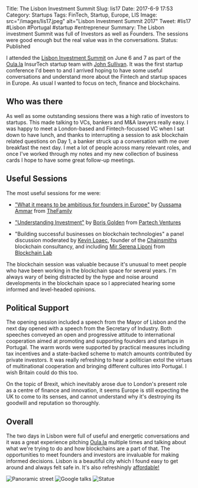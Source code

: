 Title: The Lisbon Investment Summit
Slug: lis17
Date: 2017-6-9 17:53
Category: Startups
Tags: FinTech, Startup, Europe, LIS
Image: src="/images/lis17.jpeg" alt="Lisbon Investment Summit 2017"
Tweet: #lis17 #Lisbon #Portugal #startup #entrepreneur 
Summary: The Lisbon investment Summit was full of Investors as well as Founders. The sessions were good enough but the real value was in the conversations. 
Status: Published

I attended the [Lisbon Investment Summit](http://www.lis-summit.com/) on June 6 and 7 as part of the [Oula.la](http://www.oula.la) InsurTech startup team with [John Sullivan](https://twitter.com/jd_sullivan?lang=en-gb). It was the first startup conference I'd been to and I arrived hoping to have some useful conversations and understand more about the Fintech and startup spaces in Europe. As usual I wanted to focus on tech, finance and blockchains.

## Who was there

As well as some outstanding sessions there was a high ratio of investors to startups. This made talking to VCs, bankers and M&A lawyers really easy. I was happy to meet a London-based and Fintech-focussed VC when I sat down to have lunch, and thanks to interrupting a session to ask blockchain related questions on Day 1, a banker struck up a conversation with me over breakfast the next day. I met a lot of people across many relevant roles, and once I've worked through my notes and my new collection of business cards I hope to have some great follow-up meetings. 

## Useful Sessions

The most useful sessions for me were:

* ["What it means to be ambitious for founders in Europe"]({static}../articles/ambitious.md) by [Oussama Ammar](https://twitter.com/daedalium?lang=en) from [TheFamily](https://www.thefamily.co)

* ["Understanding Investment"]({static}../articles/investment.md) by [Boris Golden](https://twitter.com/Boris_Golden) from [Partech Ventures](https://www.partechventures.com) 

* "Building successful businesses on blockchain technologies" a panel discussion moderated by [Kevin Loaec](https://twitter.com/kloaec?lang=en), founder of the [Chainsmiths](http://chainsmiths.com/) blockchain consultancy, and including [Mir Serena Liponi](https://twitter.com/mir_btc) from [Blockchain Lab](http://www.blockchainlab.it/) 

The blockchain session was valuable because it's unusual to meet people who have been working in the blockchain space for several years. I'm always wary of being distracted by the hype and noise around developments in the blockchain space so I appreciated hearing some informed and level-headed opinions.

## Political Support

The opening session included a speech from the Mayor of Lisbon and the next day opened with a speech from the Secretary of Industry. Both speeches conveyed an open and progressive attitude to international cooperation aimed at promoting and supporting founders and startups in Portugal. The warm words were supported by practical measures including tax incentives and a state-backed scheme to match amounts contributed by private investors. It was really refreshing to hear a politician extol the virtues of multinational cooperation and bringing different cultures into Portugal. I wish Britain could do this too. 

On the topic of Brexit, which inevitably arose due to London's present role as a centre of finance and innovation, it seems Europe is still expecting the UK to come to its senses, and cannot understand why it's destroying its goodwill and reputation so thoroughly. 

## Overall

The two days in Lisbon were full of useful and energetic conversations and it was a great experience pitching [Oula.la](http://www.oula.la) multiple times and talking about what we're trying to do and how blockchains are a part of that. The opportunities to meet founders and investors are invaluable for making informed decisions. Lisbon is a beautiful city which I found easy to get around and always felt safe in. It's also refreshingly [affordable!]({static}../articles/london.md)

![Panoramic street]({static}../images/lis4.JPG)
![Google talks]({static}../images/lis3.JPG)
![Statue]({static}../images/lis1.JPG)
